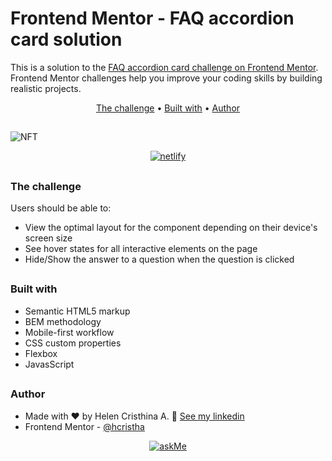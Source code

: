 # Frontend Mentor - FAQ accordion card solution

This is a solution to the [FAQ accordion card challenge on Frontend Mentor](https://www.frontendmentor.io/challenges/faq-accordion-card-XlyjD0Oam). Frontend Mentor challenges help you improve your coding skills by building realistic projects. 

<p align="center">
  <a href="#the-challenge">The challenge</a> •
  <a href="#built-with">Built with</a> •
  <a href="#author">Author</a>
</p>

## <!-- linha -->

![NFT](./github/NFT.gif)

<div align="center">
  <a href="https://faqaccordionc.netlify.app/" target="_blank"><img alt="netlify" src="https://camo.githubusercontent.com/ac1874f2d238a366bfcca7e41914f188748426c3f66d3487fe1ad022e3f24039/68747470733a2f2f7265732e636c6f7564696e6172792e636f6d2f6c756b656d6f72616c65732f696d6167652f75706c6f61642f76313536333034333439352f726561646d655f6c6f676f732f64656d6f5f6f6e5f6e65746c6966795f626275766a7a2e706e67"></a>
</div>

## <!-- linha -->

<h3 id="the-challenge">The challenge</h3>
Users should be able to:

- View the optimal layout for the component depending on their device's screen size
- See hover states for all interactive elements on the page
- Hide/Show the answer to a question when the question is clicked

## <!-- linha -->

<h3 id="built-with">Built with</h3>

- Semantic HTML5 markup
- BEM methodology
- Mobile-first workflow
- CSS custom properties
- Flexbox
- JavasScript

## <!-- linha -->

<h3 id="author">Author</h3>

- Made with ❤ by Helen Cristhina A. 👋 [See my linkedin](https://www.linkedin.com/in/hcristha/)
- Frontend Mentor - [@hcristha](https://www.frontendmentor.io/profile/hcristha)
<div align="center">
  <a href="https://github.com/hcristha" target="_blank"><img src="https://img.shields.io/badge/Ask%20me-anything-1abc9c.svg" alt="askMe"></a>
</div>

